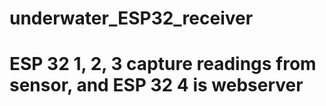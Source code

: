 # underwater_ESP32_receiver
# ESP 32 1, 2, 3 capture readings from sensor, and ESP 32 4 is webserver
